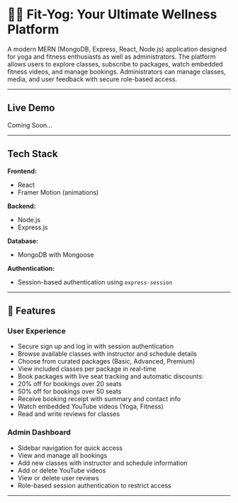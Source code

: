 # 🧘‍♀️ Fit-Yog: Your Ultimate Wellness Platform

A modern MERN (MongoDB, Express, React, Node.js) application designed for yoga and fitness enthusiasts as well as administrators. The platform allows users to explore classes, subscribe to packages, watch embedded fitness videos, and manage bookings. Administrators can manage classes, media, and user feedback with secure role-based access.

---

##  Live Demo
Coming Soon...

---

##  Tech Stack

**Frontend:**
-  React
-  Framer Motion (animations)

**Backend:**
-  Node.js
-  Express.js

**Database:**
-  MongoDB with Mongoose

**Authentication:**
-  Session-based authentication using `express-session`

---

## 🎯 Features

###  User Experience
-  Secure sign up and log in with session authentication
-  Browse available classes with instructor and schedule details
-  Choose from curated packages (Basic, Advanced, Premium)
-  View included classes per package in real-time
-  Book packages with live seat tracking and automatic discounts:
  -  20% off for bookings over 20 seats
  -  50% off for bookings over 50 seats
-  Receive booking receipt with summary and contact info
-  Watch embedded YouTube videos (Yoga, Fitness)
-  Read and write reviews for classes

###  Admin Dashboard
-  Sidebar navigation for quick access
-  View and manage all bookings
-  Add new classes with instructor and schedule information
-  Add or delete YouTube videos
-  View or delete user reviews
-  Role-based session authentication to restrict access

---
